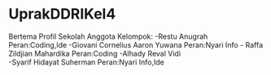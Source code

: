 # UprakDDRIKel4
Bertema Profil Sekolah Anggota Kelompok: 
-Restu Anugrah  Peran:Coding,Ide 
-Giovani Cornelius Aaron Yuwana  Peran:Nyari Info -
Raffa Zildjian Mahardika  Peran:Coding 
-Alhady Reval Vidi  
-Syarif Hidayat Suherman  Peran:Nyari Info,Ide
